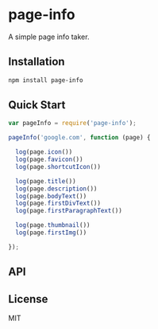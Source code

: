 page-info
==========

A simple page info taker.


## Installation
```bash
npm install page-info
```


## Quick Start
```javascript
var pageInfo = require('page-info');

pageInfo('google.com', function (page) {

  log(page.icon())
  log(page.favicon())
  log(page.shortcutIcon())

  log(page.title())
  log(page.description())
  log(page.bodyText())
  log(page.firstDivText())
  log(page.firstParagraphText())

  log(page.thumbnail())
  log(page.firstImg())

});
```


## API

## License

  MIT